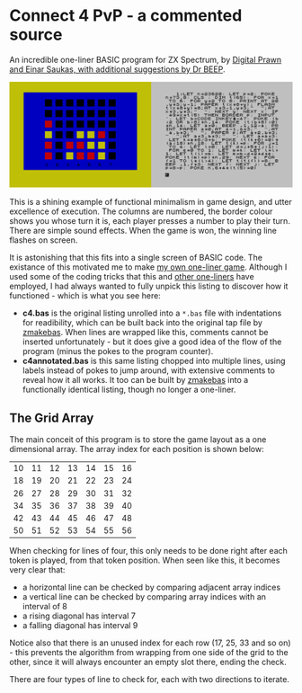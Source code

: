 # Connect 4 PvP - a commented source

An incredible one-liner BASIC program for ZX Spectrum, by [Digital Prawn and Einar Saukas, with additional suggestions by Dr BEEP](http://reptonix.awardspace.co.uk/sinclair/oneliners/connect4-pvp.htm).

[![Connect 4 PvP Screenshots](images/c4screens.png "Connect 4 PvP Screenshots")](http://reptonix.awardspace.co.uk/sinclair/oneliners/connect4-pvp.htm)

This is a shining example of functional minimalism in game design, and utter excellence of execution.
The columns are numbered, the border colour shows you whose turn it is, each player presses a number to play their turn.
There are simple sound effects. When the game is won, the winning line flashes on screen.

It is astonishing that this fits into a single screen of BASIC code. The existance of this motivated me to make [my own one-liner game](https://github.com/patters-syno/line). Although I used some of the coding tricks that this and [other one-liners](http://reptonix.awardspace.co.uk/sinclair/oneliners/) have employed, I had always wanted to fully unpick this listing to discover how it functioned - which is what you see here:

- **c4.bas** is the original listing unrolled into a ```*.bas``` file with indentations for readibility, which can be built back into the original tap file by [zmakebas](https://github.com/ohnosec/zmakebas).
When lines are wrapped like this, comments cannot be inserted unfortunately - but it does give a good idea of the flow of the program (minus the pokes to the program counter).
- **c4annotated.bas** is this same listing chopped into multiple lines, using labels instead of pokes to jump around, with extensive comments to reveal how it all works.
It too can be built by [zmakebas](https://github.com/ohnosec/zmakebas) into a functionally identical listing, though no longer a one-liner.

## The Grid Array

The main conceit of this program is to store the game layout as a one dimensional array. The array index for each position is shown below:

|    |    |    |    |    |    |    |
|----|----|----|----|----|----|----|
| 10 | 11 | 12 | 13 | 14 | 15 | 16 |
| 18 | 19 | 20 | 21 | 22 | 23 | 24 |
| 26 | 27 | 28 | 29 | 30 | 31 | 32 |
| 34 | 35 | 36 | 37 | 38 | 39 | 40 |
| 42 | 43 | 44 | 45 | 46 | 47 | 48 |
| 50 | 51 | 52 | 53 | 54 | 55 | 56 |

When checking for lines of four, this only needs to be done right after each token is played, from that token position.
When seen like this, it becomes very clear that:

- a horizontal line can be checked by comparing adjacent array indices
- a vertical line can be checked by comparing array indices with an interval of 8
- a rising diagonal has interval 7
- a falling diagonal has interval 9

Notice also that there is an unused index for each row (17, 25, 33 and so on) - this prevents the algorithm from wrapping from one side of the grid to the other, since it will always encounter an empty slot there, ending the check.

There are four types of line to check for, each with two directions to iterate.
